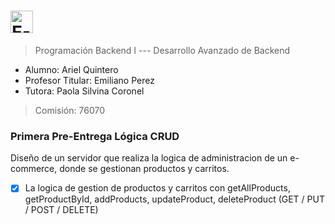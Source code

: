 <h1><img src="https://img.shields.io/badge/E--COMMERCE-BACKEND-blue?labelColor=gray&style=plastic" height='36' alt="E-COMMERCE" /></h1>


> Programación Backend I --- Desarrollo Avanzado de Backend

* Alumno: Ariel Quintero
* Profesor Titular: Emiliano Perez
* Tutora: Paola Silvina Coronel

> Comisión: 76070

<h3> Primera Pre-Entrega Lógica CRUD</h3>

Diseño de un servidor que realiza la logica de administracion de un e-commerce,
donde se gestionan productos y carritos.

- [X] La logica de gestion de productos y carritos con getAllProducts, getProductById, addProducts, updateProduct, deleteProduct
<spam>(GET / PUT / POST / DELETE)</spam>